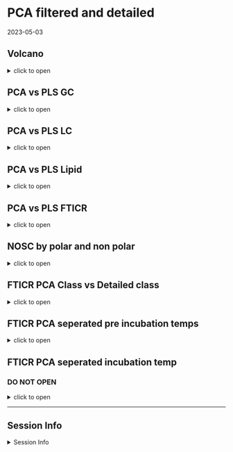 PCA filtered and detailed
================
2023-05-03

## Volcano

<details>
<summary>
click to open
</summary>

#### GC:

#### LC:

</details>

## PCA vs PLS GC

<details>
<summary>
click to open
</summary>

#### Pre:

<img src="Data_explore_files/figure-gfm/unnamed-chunk-3-1.png" width="50%" /><img src="Data_explore_files/figure-gfm/unnamed-chunk-3-2.png" width="50%" />

#### INC:

<img src="Data_explore_files/figure-gfm/unnamed-chunk-4-1.png" width="50%" /><img src="Data_explore_files/figure-gfm/unnamed-chunk-4-2.png" width="50%" />

</details>

## PCA vs PLS LC

<details>
<summary>
click to open
</summary>

#### Pre:

<img src="Data_explore_files/figure-gfm/unnamed-chunk-5-1.png" width="50%" /><img src="Data_explore_files/figure-gfm/unnamed-chunk-5-2.png" width="50%" />

#### INC:

<img src="Data_explore_files/figure-gfm/unnamed-chunk-6-1.png" width="50%" /><img src="Data_explore_files/figure-gfm/unnamed-chunk-6-2.png" width="50%" />

</details>

## PCA vs PLS Lipid

<details>
<summary>
click to open
</summary>

#### Pre:

<img src="Data_explore_files/figure-gfm/unnamed-chunk-7-1.png" width="50%" /><img src="Data_explore_files/figure-gfm/unnamed-chunk-7-2.png" width="50%" />

#### INC:

<img src="Data_explore_files/figure-gfm/unnamed-chunk-8-1.png" width="50%" /><img src="Data_explore_files/figure-gfm/unnamed-chunk-8-2.png" width="50%" />

</details>

## PCA vs PLS FTICR

<details>
<summary>
click to open
</summary>

#### -2:

<img src="Data_explore_files/figure-gfm/unnamed-chunk-9-1.png" width="50%" /><img src="Data_explore_files/figure-gfm/unnamed-chunk-9-2.png" width="50%" /><img src="Data_explore_files/figure-gfm/unnamed-chunk-9-3.png" width="50%" /><img src="Data_explore_files/figure-gfm/unnamed-chunk-9-4.png" width="50%" />

#### -6:

<img src="Data_explore_files/figure-gfm/unnamed-chunk-10-1.png" width="50%" /><img src="Data_explore_files/figure-gfm/unnamed-chunk-10-2.png" width="50%" /><img src="Data_explore_files/figure-gfm/unnamed-chunk-10-3.png" width="50%" /><img src="Data_explore_files/figure-gfm/unnamed-chunk-10-4.png" width="50%" />

</details>

## NOSC by polar and non polar

<details>
<summary>
click to open
</summary>

#### NOSC:

![](Data_explore_files/figure-gfm/unnamed-chunk-11-1.png)<!-- -->

<img src="Data_explore_files/figure-gfm/unnamed-chunk-12-1.png" width="50%" /><img src="Data_explore_files/figure-gfm/unnamed-chunk-12-2.png" width="50%" />
</details>

## FTICR PCA Class vs Detailed class

<details>
<summary>
click to open
</summary>

#### PCA-Class vs Detailed Class:

<img src="Data_explore_files/figure-gfm/unnamed-chunk-13-1.png" width="50%" /><img src="Data_explore_files/figure-gfm/unnamed-chunk-13-2.png" width="50%" /><img src="Data_explore_files/figure-gfm/unnamed-chunk-13-3.png" width="50%" /><img src="Data_explore_files/figure-gfm/unnamed-chunk-13-4.png" width="50%" /><img src="Data_explore_files/figure-gfm/unnamed-chunk-13-5.png" width="50%" /><img src="Data_explore_files/figure-gfm/unnamed-chunk-13-6.png" width="50%" /><img src="Data_explore_files/figure-gfm/unnamed-chunk-13-7.png" width="50%" /><img src="Data_explore_files/figure-gfm/unnamed-chunk-13-8.png" width="50%" />

</details>

## FTICR PCA seperated pre incubation temps

<details>
<summary>
click to open
</summary>

#### PCA -2:

<img src="Data_explore_files/figure-gfm/unnamed-chunk-14-1.png" width="50%" /><img src="Data_explore_files/figure-gfm/unnamed-chunk-14-2.png" width="50%" /><img src="Data_explore_files/figure-gfm/unnamed-chunk-14-3.png" width="50%" /><img src="Data_explore_files/figure-gfm/unnamed-chunk-14-4.png" width="50%" /><img src="Data_explore_files/figure-gfm/unnamed-chunk-14-5.png" width="50%" /><img src="Data_explore_files/figure-gfm/unnamed-chunk-14-6.png" width="50%" /><img src="Data_explore_files/figure-gfm/unnamed-chunk-14-7.png" width="50%" /><img src="Data_explore_files/figure-gfm/unnamed-chunk-14-8.png" width="50%" />

#### PCA -6:

<img src="Data_explore_files/figure-gfm/unnamed-chunk-15-1.png" width="50%" /><img src="Data_explore_files/figure-gfm/unnamed-chunk-15-2.png" width="50%" /><img src="Data_explore_files/figure-gfm/unnamed-chunk-15-3.png" width="50%" /><img src="Data_explore_files/figure-gfm/unnamed-chunk-15-4.png" width="50%" /><img src="Data_explore_files/figure-gfm/unnamed-chunk-15-5.png" width="50%" /><img src="Data_explore_files/figure-gfm/unnamed-chunk-15-6.png" width="50%" /><img src="Data_explore_files/figure-gfm/unnamed-chunk-15-7.png" width="50%" /><img src="Data_explore_files/figure-gfm/unnamed-chunk-15-8.png" width="50%" />

</details>

## FTICR PCA seperated incubation temp

### DO NOT OPEN

<details>
<summary>
click to open
</summary>

#### PCA-Pre:

<img src="Data_explore_files/figure-gfm/unnamed-chunk-16-1.png" width="50%" /><img src="Data_explore_files/figure-gfm/unnamed-chunk-16-2.png" width="50%" /><img src="Data_explore_files/figure-gfm/unnamed-chunk-16-3.png" width="50%" /><img src="Data_explore_files/figure-gfm/unnamed-chunk-16-4.png" width="50%" /><img src="Data_explore_files/figure-gfm/unnamed-chunk-16-5.png" width="50%" /><img src="Data_explore_files/figure-gfm/unnamed-chunk-16-6.png" width="50%" /><img src="Data_explore_files/figure-gfm/unnamed-chunk-16-7.png" width="50%" /><img src="Data_explore_files/figure-gfm/unnamed-chunk-16-8.png" width="50%" />

#### PCA-2:

<img src="Data_explore_files/figure-gfm/unnamed-chunk-17-1.png" width="50%" /><img src="Data_explore_files/figure-gfm/unnamed-chunk-17-2.png" width="50%" /><img src="Data_explore_files/figure-gfm/unnamed-chunk-17-3.png" width="50%" /><img src="Data_explore_files/figure-gfm/unnamed-chunk-17-4.png" width="50%" /><img src="Data_explore_files/figure-gfm/unnamed-chunk-17-5.png" width="50%" /><img src="Data_explore_files/figure-gfm/unnamed-chunk-17-6.png" width="50%" /><img src="Data_explore_files/figure-gfm/unnamed-chunk-17-7.png" width="50%" /><img src="Data_explore_files/figure-gfm/unnamed-chunk-17-8.png" width="50%" />

#### PCA-4:

<img src="Data_explore_files/figure-gfm/unnamed-chunk-18-1.png" width="50%" /><img src="Data_explore_files/figure-gfm/unnamed-chunk-18-2.png" width="50%" /><img src="Data_explore_files/figure-gfm/unnamed-chunk-18-3.png" width="50%" /><img src="Data_explore_files/figure-gfm/unnamed-chunk-18-4.png" width="50%" /><img src="Data_explore_files/figure-gfm/unnamed-chunk-18-5.png" width="50%" /><img src="Data_explore_files/figure-gfm/unnamed-chunk-18-6.png" width="50%" /><img src="Data_explore_files/figure-gfm/unnamed-chunk-18-7.png" width="50%" /><img src="Data_explore_files/figure-gfm/unnamed-chunk-18-8.png" width="50%" />

#### PCA-6:

<img src="Data_explore_files/figure-gfm/unnamed-chunk-19-1.png" width="50%" /><img src="Data_explore_files/figure-gfm/unnamed-chunk-19-2.png" width="50%" /><img src="Data_explore_files/figure-gfm/unnamed-chunk-19-3.png" width="50%" /><img src="Data_explore_files/figure-gfm/unnamed-chunk-19-4.png" width="50%" /><img src="Data_explore_files/figure-gfm/unnamed-chunk-19-5.png" width="50%" /><img src="Data_explore_files/figure-gfm/unnamed-chunk-19-6.png" width="50%" /><img src="Data_explore_files/figure-gfm/unnamed-chunk-19-7.png" width="50%" /><img src="Data_explore_files/figure-gfm/unnamed-chunk-19-8.png" width="50%" />

#### PCA-8:

<img src="Data_explore_files/figure-gfm/unnamed-chunk-20-1.png" width="50%" /><img src="Data_explore_files/figure-gfm/unnamed-chunk-20-2.png" width="50%" /><img src="Data_explore_files/figure-gfm/unnamed-chunk-20-3.png" width="50%" /><img src="Data_explore_files/figure-gfm/unnamed-chunk-20-4.png" width="50%" /><img src="Data_explore_files/figure-gfm/unnamed-chunk-20-5.png" width="50%" /><img src="Data_explore_files/figure-gfm/unnamed-chunk-20-6.png" width="50%" /><img src="Data_explore_files/figure-gfm/unnamed-chunk-20-7.png" width="50%" /><img src="Data_explore_files/figure-gfm/unnamed-chunk-20-8.png" width="50%" />

#### PCA-10:

<img src="Data_explore_files/figure-gfm/unnamed-chunk-21-1.png" width="50%" /><img src="Data_explore_files/figure-gfm/unnamed-chunk-21-2.png" width="50%" /><img src="Data_explore_files/figure-gfm/unnamed-chunk-21-3.png" width="50%" /><img src="Data_explore_files/figure-gfm/unnamed-chunk-21-4.png" width="50%" /><img src="Data_explore_files/figure-gfm/unnamed-chunk-21-5.png" width="50%" /><img src="Data_explore_files/figure-gfm/unnamed-chunk-21-6.png" width="50%" /><img src="Data_explore_files/figure-gfm/unnamed-chunk-21-7.png" width="50%" /><img src="Data_explore_files/figure-gfm/unnamed-chunk-21-8.png" width="50%" />

</details>

------------------------------------------------------------------------

## Session Info

<details>
<summary>
Session Info
</summary>

Date run: 2023-06-15

    ## R version 4.2.3 (2023-03-15 ucrt)
    ## Platform: x86_64-w64-mingw32/x64 (64-bit)
    ## Running under: Windows 10 x64 (build 19045)
    ## 
    ## Matrix products: default
    ## 
    ## locale:
    ## [1] LC_COLLATE=English_United States.utf8 
    ## [2] LC_CTYPE=English_United States.utf8   
    ## [3] LC_MONETARY=English_United States.utf8
    ## [4] LC_NUMERIC=C                          
    ## [5] LC_TIME=English_United States.utf8    
    ## 
    ## attached base packages:
    ## [1] grid      stats     graphics  grDevices utils     datasets  methods  
    ## [8] base     
    ## 
    ## other attached packages:
    ##  [1] trelliscopejs_0.2.6 pmartR_2.3.0        agricolae_1.3-5    
    ##  [4] knitr_1.42          nlme_3.1-162        cowplot_1.1.1      
    ##  [7] ggpubr_0.6.0        janitor_2.2.0       pracma_2.4.2       
    ## [10] reshape2_1.4.4      ggbiplot_0.55       scales_1.2.1.9000  
    ## [13] plyr_1.8.8          vegan_2.6-4         lattice_0.20-45    
    ## [16] permute_0.9-7       lubridate_1.9.2     forcats_1.0.0      
    ## [19] stringr_1.5.0       dplyr_1.1.1         purrr_1.0.1        
    ## [22] readr_2.1.4         tidyr_1.3.0         tibble_3.2.1       
    ## [25] ggplot2_3.4.1       tidyverse_2.0.0     tarchetypes_0.7.6  
    ## [28] targets_0.14.3     
    ## 
    ## loaded via a namespace (and not attached):
    ##   [1] backports_1.4.1             qqman_0.1.8                
    ##   [3] igraph_1.4.1                lazyeval_0.2.2             
    ##   [5] splines_4.2.3               AlgDesign_1.2.1            
    ##   [7] listenv_0.9.0               GenomeInfoDb_1.34.9        
    ##   [9] digest_0.6.31               foreach_1.5.2              
    ##  [11] htmltools_0.5.4             fansi_1.0.4                
    ##  [13] magrittr_2.0.3              checkmate_2.2.0            
    ##  [15] base64url_1.4               cluster_2.1.4              
    ##  [17] limma_3.54.2                tzdb_0.3.0                 
    ##  [19] globals_0.16.2              matrixStats_0.63.0         
    ##  [21] timechange_0.2.0            prettyunits_1.1.1          
    ##  [23] colorspace_2.1-0            haven_2.5.2                
    ##  [25] xfun_0.38                   callr_3.7.3                
    ##  [27] crayon_1.5.2                RCurl_1.98-1.12            
    ##  [29] jsonlite_1.8.4              iterators_1.0.14           
    ##  [31] glue_1.6.2                  gtable_0.3.3               
    ##  [33] zlibbioc_1.44.0             XVector_0.38.0             
    ##  [35] webshot_0.5.4               DelayedArray_0.24.0        
    ##  [37] questionr_0.7.8             car_3.1-2                  
    ##  [39] BiocGenerics_0.44.0         abind_1.4-5                
    ##  [41] rstatix_0.7.2               miniUI_0.1.1.1             
    ##  [43] Rcpp_1.0.10                 MultiDataSet_1.26.0        
    ##  [45] viridisLite_0.4.2           xtable_1.8-4               
    ##  [47] progress_1.2.2              ropls_1.30.0               
    ##  [49] mclust_6.0.0                stats4_4.2.3               
    ##  [51] htmlwidgets_1.6.2           httr_1.4.6                 
    ##  [53] calibrate_1.7.7             ellipsis_0.3.2             
    ##  [55] farver_2.1.1                pkgconfig_2.0.3            
    ##  [57] utf8_1.2.3                  labeling_0.4.2             
    ##  [59] tidyselect_1.2.0            rlang_1.1.0                
    ##  [61] later_1.3.0                 munsell_0.5.0              
    ##  [63] tools_4.2.3                 cli_3.6.0                  
    ##  [65] generics_0.1.3              broom_1.0.4                
    ##  [67] evaluate_0.21               fastmap_1.1.1              
    ##  [69] yaml_2.3.7                  processx_3.8.0             
    ##  [71] fs_1.6.2                    future.callr_0.8.1         
    ##  [73] future_1.32.0               mime_0.12                  
    ##  [75] compiler_4.2.3              rstudioapi_0.14            
    ##  [77] plotly_4.10.1               ggsignif_0.6.4             
    ##  [79] klaR_1.7-2                  stringi_1.7.12             
    ##  [81] highr_0.10                  ps_1.7.2                   
    ##  [83] Matrix_1.5-4                vctrs_0.6.0                
    ##  [85] pillar_1.9.0                lifecycle_1.0.3            
    ##  [87] furrr_0.3.1                 combinat_0.0-8             
    ##  [89] data.table_1.14.8           bitops_1.0-7               
    ##  [91] httpuv_1.6.9                GenomicRanges_1.50.2       
    ##  [93] R6_2.5.1                    promises_1.2.0.1           
    ##  [95] IRanges_2.32.0              parallelly_1.35.0          
    ##  [97] codetools_0.2-19            MASS_7.3-60                
    ##  [99] SummarizedExperiment_1.28.0 withr_2.5.0                
    ## [101] S4Vectors_0.36.2            autocogs_0.1.4             
    ## [103] GenomeInfoDbData_1.2.9      MultiAssayExperiment_1.24.0
    ## [105] mgcv_1.8-42                 parallel_4.2.3             
    ## [107] hms_1.1.3                   labelled_2.11.0            
    ## [109] rmarkdown_2.21              snakecase_0.11.0           
    ## [111] MatrixGenerics_1.10.0       carData_3.0-5              
    ## [113] DistributionUtils_0.6-0     Biobase_2.58.0             
    ## [115] shiny_1.7.4                 base64enc_0.1-3

</details>
